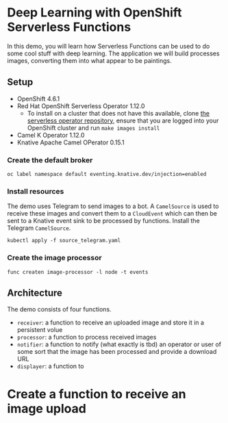 # Deep Learning with OpenShift Serverless Functions

In this demo, you will learn how Serverless Functions can be used to do some
cool stuff with deep learning. The application we will build processes images,
converting them into what appear to be paintings.


## Setup

* OpenShift 4.6.1
* Red Hat OpenShift Serverless Operator 1.12.0
  * To install on a cluster that does not have this available, clone
    [the serverless operator repository](https://github.com/openshift-knative/serverless-operator),
    ensure that you are logged into your OpenShift cluster and run
    `make images install`
* Camel K Operator 1.12.0
* Knative Apache Camel OPerator 0.15.1

### Create the default broker

```
oc label namespace default eventing.knative.dev/injection=enabled
```

### Install resources

The demo uses Telegram to send images to a bot. A `CamelSource` is used to receive
these images and convert them to a `CloudEvent` which can then be sent to a Knative
event sink to be processed by functions. Install the Telegram `CamelSource`.

```
kubectl apply -f source_telegram.yaml
```

### Create the image processor

```
func createn image-processor -l node -t events
```

## Architecture

The demo consists of four functions.

* `receiver`: a function to receive an uploaded image and store it in a
  persistent volue
* `processor`: a function to process received images
* `notifier`: a function to notify (what exactly is tbd) an operator or user of
  some sort that the image has been processed and provide a download URL
* `displayer`: a function to 

# Create a function to receive an image upload